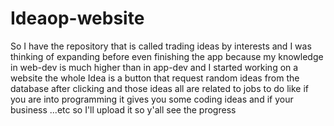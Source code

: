 # Ideaop-website
So I have the repository that is called trading ideas by interests and I was thinking of expanding before even finishing the app because my knowledge in web-dev is much higher than in app-dev and I started working on a website the whole Idea is a button that request random ideas from the database after clicking and those ideas all are related to jobs to do like if you are into programming  it gives you some coding ideas and if your business ...etc so I'll upload it so y'all see the progress  
